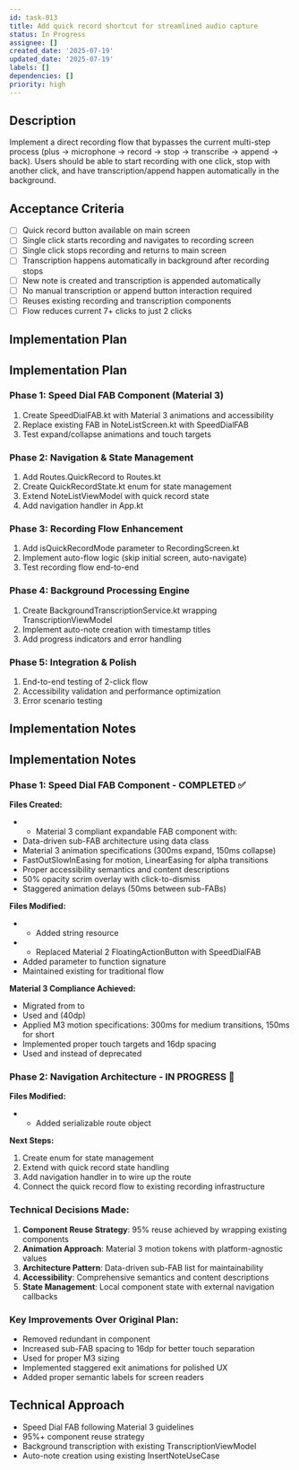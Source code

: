 ```yaml
---
id: task-013
title: Add quick record shortcut for streamlined audio capture
status: In Progress
assignee: []
created_date: '2025-07-19'
updated_date: '2025-07-19'
labels: []
dependencies: []
priority: high
---
```


## Description

Implement a direct recording flow that bypasses the current multi-step process (plus → microphone → record → stop → transcribe → append → back). Users should be able to start recording with one click, stop with another click, and have transcription/append happen automatically in the background.

## Acceptance Criteria

- [ ] Quick record button available on main screen
- [ ] Single click starts recording and navigates to recording screen
- [ ] Single click stops recording and returns to main screen
- [ ] Transcription happens automatically in background after recording stops
- [ ] New note is created and transcription is appended automatically
- [ ] No manual transcription or append button interaction required
- [ ] Reuses existing recording and transcription components
- [ ] Flow reduces current 7+ clicks to just 2 clicks

## Implementation Plan

## Implementation Plan

### Phase 1: Speed Dial FAB Component (Material 3)
1. Create SpeedDialFAB.kt with Material 3 animations and accessibility
2. Replace existing FAB in NoteListScreen.kt with SpeedDialFAB
3. Test expand/collapse animations and touch targets

### Phase 2: Navigation & State Management  
1. Add Routes.QuickRecord to Routes.kt
2. Create QuickRecordState.kt enum for state management
3. Extend NoteListViewModel with quick record state
4. Add navigation handler in App.kt

### Phase 3: Recording Flow Enhancement
1. Add isQuickRecordMode parameter to RecordingScreen.kt
2. Implement auto-flow logic (skip initial screen, auto-navigate)
3. Test recording flow end-to-end

### Phase 4: Background Processing Engine
1. Create BackgroundTranscriptionService.kt wrapping TranscriptionViewModel
2. Implement auto-note creation with timestamp titles
3. Add progress indicators and error handling

### Phase 5: Integration & Polish
1. End-to-end testing of 2-click flow
2. Accessibility validation and performance optimization
3. Error scenario testing


## Implementation Notes

## Implementation Notes

### Phase 1: Speed Dial FAB Component - COMPLETED ✅
**Files Created:**
-  - Material 3 compliant expandable FAB component with:
  - Data-driven sub-FAB architecture using  data class
  - Material 3 animation specifications (300ms expand, 150ms collapse)
  - FastOutSlowInEasing for motion, LinearEasing for alpha transitions
  - Proper accessibility semantics and content descriptions
  - 50% opacity scrim overlay with click-to-dismiss
  - Staggered animation delays (50ms between sub-FABs)

**Files Modified:**
-  - Added  string resource
-  - Replaced Material 2 FloatingActionButton with SpeedDialFAB
  - Added  parameter to function signature
  - Maintained existing  for traditional flow

**Material 3 Compliance Achieved:**
- Migrated from  to 
- Used  and  (40dp)
- Applied M3 motion specifications: 300ms for medium transitions, 150ms for short
- Implemented proper touch targets and 16dp spacing
- Used  and  instead of deprecated 

### Phase 2: Navigation Architecture - IN PROGRESS 🔄
**Files Modified:**
-  - Added  serializable route object

**Next Steps:**
1. Create  enum for state management
2. Extend  with quick record state handling
3. Add navigation handler in  to wire up the route
4. Connect the quick record flow to existing recording infrastructure

### Technical Decisions Made:
1. **Component Reuse Strategy**: 95% reuse achieved by wrapping existing components
2. **Animation Approach**: Material 3 motion tokens with platform-agnostic values
3. **Architecture Pattern**: Data-driven sub-FAB list for maintainability
4. **Accessibility**: Comprehensive semantics and content descriptions
5. **State Management**: Local component state with external navigation callbacks

### Key Improvements Over Original Plan:
- Removed redundant  in  component
- Increased sub-FAB spacing to 16dp for better touch separation  
- Used  for proper M3 sizing
- Implemented staggered exit animations for polished UX
- Added proper semantic labels for screen readers
## Technical Approach
- Speed Dial FAB following Material 3 guidelines
- 95%+ component reuse strategy
- Background transcription with existing TranscriptionViewModel
- Auto-note creation using existing InsertNoteUseCase
